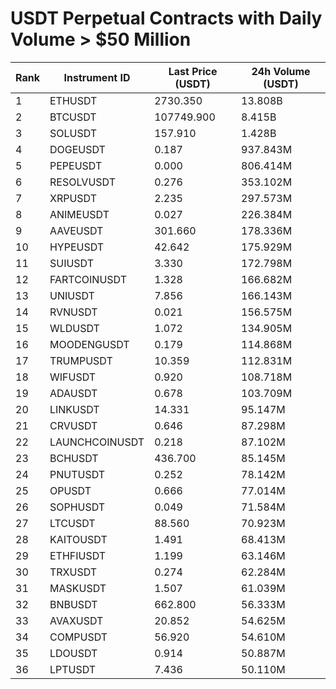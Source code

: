 # USDT Perpetual Contracts with Daily Volume > $50 Million

| Rank | Instrument ID | Last Price (USDT) | 24h Volume (USDT) |
|------|---------------|-------------------|-------------------|
| 1 | ETHUSDT | 2730.350 | 13.808B |
| 2 | BTCUSDT | 107749.900 | 8.415B |
| 3 | SOLUSDT | 157.910 | 1.428B |
| 4 | DOGEUSDT | 0.187 | 937.843M |
| 5 | PEPEUSDT | 0.000 | 806.414M |
| 6 | RESOLVUSDT | 0.276 | 353.102M |
| 7 | XRPUSDT | 2.235 | 297.573M |
| 8 | ANIMEUSDT | 0.027 | 226.384M |
| 9 | AAVEUSDT | 301.660 | 178.336M |
| 10 | HYPEUSDT | 42.642 | 175.929M |
| 11 | SUIUSDT | 3.330 | 172.798M |
| 12 | FARTCOINUSDT | 1.328 | 166.682M |
| 13 | UNIUSDT | 7.856 | 166.143M |
| 14 | RVNUSDT | 0.021 | 156.575M |
| 15 | WLDUSDT | 1.072 | 134.905M |
| 16 | MOODENGUSDT | 0.179 | 114.868M |
| 17 | TRUMPUSDT | 10.359 | 112.831M |
| 18 | WIFUSDT | 0.920 | 108.718M |
| 19 | ADAUSDT | 0.678 | 103.709M |
| 20 | LINKUSDT | 14.331 | 95.147M |
| 21 | CRVUSDT | 0.646 | 87.298M |
| 22 | LAUNCHCOINUSDT | 0.218 | 87.102M |
| 23 | BCHUSDT | 436.700 | 85.145M |
| 24 | PNUTUSDT | 0.252 | 78.142M |
| 25 | OPUSDT | 0.666 | 77.014M |
| 26 | SOPHUSDT | 0.049 | 71.584M |
| 27 | LTCUSDT | 88.560 | 70.923M |
| 28 | KAITOUSDT | 1.491 | 68.413M |
| 29 | ETHFIUSDT | 1.199 | 63.146M |
| 30 | TRXUSDT | 0.274 | 62.284M |
| 31 | MASKUSDT | 1.507 | 61.039M |
| 32 | BNBUSDT | 662.800 | 56.333M |
| 33 | AVAXUSDT | 20.852 | 54.625M |
| 34 | COMPUSDT | 56.920 | 54.610M |
| 35 | LDOUSDT | 0.914 | 50.887M |
| 36 | LPTUSDT | 7.436 | 50.110M |
